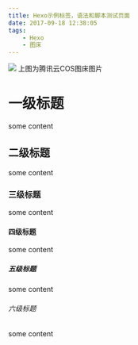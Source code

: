 ```yaml
---
title: Hexo示例标签，语法和脚本测试页面
date: 2017-09-18 12:38:05
tags:
    - Hexo
    - 图床
---
```


![](https://blog-1251468774.cos.ap-shanghai.myqcloud.com/girl.jpg)
上图为腾讯云COS图床图片

# 一级标题

some content

## 二级标题

some content

### 三级标题

some content

#### 四级标题

some content

##### 五级标题

some content

###### 六级标题

some content
